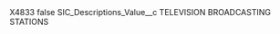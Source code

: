 <?xml version="1.0" encoding="UTF-8"?>
<CustomMetadata xmlns="http://soap.sforce.com/2006/04/metadata" xmlns:xsi="http://www.w3.org/2001/XMLSchema-instance" xmlns:xsd="http://www.w3.org/2001/XMLSchema">
    <label>X4833</label>
    <protected>false</protected>
    <values>
        <field>SIC_Descriptions_Value__c</field>
        <value xsi:type="xsd:string">TELEVISION BROADCASTING STATIONS</value>
    </values>
</CustomMetadata>
